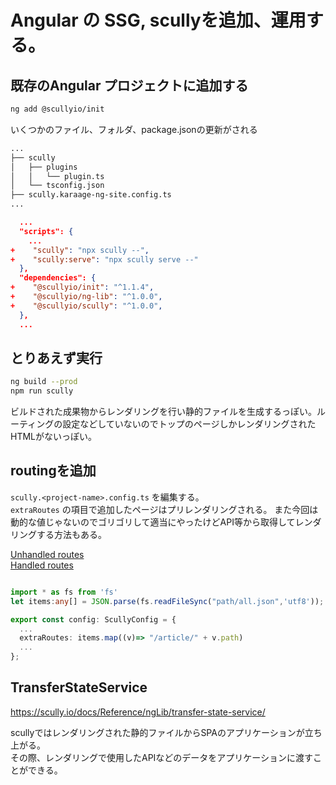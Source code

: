 # Angular の SSG, scullyを追加、運用する。

## 既存のAngular プロジェクトに追加する
```bash
ng add @scullyio/init
```

いくつかのファイル、フォルダ、package.jsonの更新がされる

```bash
...
├── scully
│   ├── plugins
│   │   └── plugin.ts
│   └── tsconfig.json
├── scully.karaage-ng-site.config.ts
...
```


```JSON
  ...
  "scripts": {
    ...
+    "scully": "npx scully --",
+    "scully:serve": "npx scully serve --"
  },
  "dependencies": {
+    "@scullyio/init": "^1.1.4",
+    "@scullyio/ng-lib": "^1.0.0",
+    "@scullyio/scully": "^1.0.0",
  },
  ...
```

## とりあえず実行
```bash
ng build --prod
npm run scully
```

ビルドされた成果物からレンダリングを行い静的ファイルを生成するっぽい。ルーティングの設定などしていないのでトップのページしかレンダリングされたHTMLがないっぽい。

## routingを追加

`scully.<project-name>.config.ts` を編集する。  
`extraRoutes` の項目で追加したページはプリレンダリングされる。
また今回は動的な値じゃないのでゴリゴリして適当にやったけどAPI等から取得してレンダリングする方法もある。

[Unhandled routes](https://scully.io/docs/concepts/unhandled-routes/)  
[Handled routes](https://scully.io/docs/concepts/handled-routes/)

```typescript

import * as fs from 'fs'
let items:any[] = JSON.parse(fs.readFileSync("path/all.json",'utf8'));

export const config: ScullyConfig = {
  ...
  extraRoutes: items.map((v)=> "/article/" + v.path)
  ...
};
```

## TransferStateService
https://scully.io/docs/Reference/ngLib/transfer-state-service/

scullyではレンダリングされた静的ファイルからSPAのアプリケーションが立ち上がる。  
その際、レンダリングで使用したAPIなどのデータをアプリケーションに渡すことができる。
